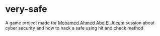 # very-safe

A game project made for [Mohamed Ahmed Abd El-Aleem](https://github.com/MohamedAhmedAbdElAleem) session about cyber security and how to hack a safe using hit and check method
